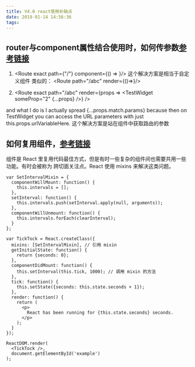 ```yaml
---
title: V4.0 react使用补缺点
date: 2019-01-14 14:56:36
tags:
---
```


## router与component属性结合使用时，如何传参数[参考链接](https://github.com/ReactTraining/react-router/issues/4105)

1. <Route exact path={"/"} component={() => <Start socket={socket} addUser={addUser}/>}/>
    这个解决方案是相当于自定义组件
    类似的：
    <Route path="/abc" render={()=><TestWidget num="2" someProp={100}/>}/>
    
2. <Route exact path="/abc" render={props => <TestWidget someProp="2" {...props} />} />

and what I do is I actually spread {...props.match.params} because then on TestWidget you can access the URL parameters with just this.props.urlVariableHere.
这个解决方案是站在组件中获取路由的参数


## 如何复用组件，[参考链接](https://react-cn.github.io/react/docs/reusable-components.html)
组件是 React 里复用代码最佳方式，但是有时一些复杂的组件间也需要共用一些功能。有时会被称为 跨切面关注点。React 使用 mixins 来解决这类问题。
```
var SetIntervalMixin = {
  componentWillMount: function() {
    this.intervals = [];
  },
  setInterval: function() {
    this.intervals.push(setInterval.apply(null, arguments));
  },
  componentWillUnmount: function() {
    this.intervals.forEach(clearInterval);
  }
};

var TickTock = React.createClass({
  mixins: [SetIntervalMixin], // 引用 mixin
  getInitialState: function() {
    return {seconds: 0};
  },
  componentDidMount: function() {
    this.setInterval(this.tick, 1000); // 调用 mixin 的方法
  },
  tick: function() {
    this.setState({seconds: this.state.seconds + 1});
  },
  render: function() {
    return (
      <p>
        React has been running for {this.state.seconds} seconds.
      </p>
    );
  }
});

ReactDOM.render(
  <TickTock />,
  document.getElementById('example')
);
```



